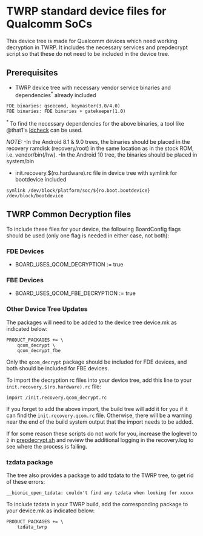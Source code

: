 # TWRP standard device files for Qualcomm SoCs

This device tree is made for Qualcomm devices which need working decryption in TWRP. It includes the necessary services and prepdecrypt script so that these do not need to be included in the device tree.

## Prerequisites
- TWRP device tree with necessary vendor service binaries and dependencies<sup>*</sup> already included
```
FDE binaries: qseecomd, keymaster(3.0/4.0)
FBE binaries: FDE binaries + gatekeeper(1.0)
```
   <sup>*</sup> To find the necessary dependencies for the above binaries, a tool like @that1's [ldcheck](https://github.com/that1/ldcheck) can be used.

_NOTE:_ -In the Android 8.1 & 9.0 trees, the binaries should be placed in the recovery ramdisk (recovery/root) in the same location as in the stock ROM, i.e. vendor/bin(/hw).
        -In the Android 10 tree, the binaries should be placed in system/bin
- init.recovery.$(ro.hardware).rc file in device tree with symlink for bootdevice included
```
symlink /dev/block/platform/soc/${ro.boot.bootdevice} /dev/block/bootdevice
```

## TWRP Common Decryption files
To include these files for your device, the following BoardConfig flags should be used (only one flag is needed in either case, not both):
### FDE Devices
- BOARD_USES_QCOM_DECRYPTION := true
### FBE Devices
- BOARD_USES_QCOM_FBE_DECRYPTION := true
### Other Device Tree Updates
The packages will need to be added to the device tree device.mk as indicated below:
```
PRODUCT_PACKAGES += \
    qcom_decrypt \
    qcom_decrypt_fbe
```
Only the `qcom_decrypt` package should be included for FDE devices, and both should be included for FBE devices.

To import the decryption rc files into your device tree, add this line to your `init.recovery.$(ro.hardware).rc` file:
```
import /init.recovery.qcom_decrypt.rc
```

If you forget to add the above import, the build tree will add it for you if it can find the `init.recovery.qcom.rc` file. Otherwise, there will be a warning near the end of the build system output that the import needs to be added.

If for some reason these scripts do not work for you, increase the loglevel to `2` in [prepdecrypt.sh](https://github.com/TeamWin/android_device_qcom_twrp-common/blob/android-9.0/crypto/sbin/prepdecrypt.sh#L22) and review the additional logging in the recovery.log to see where the process is failing.

### tzdata package
The tree also provides a package to add tzdata to the TWRP tree, to get rid of these errors:
```
__bionic_open_tzdata: couldn't find any tzdata when looking for xxxxx
```

To include tzdata in your TWRP build, add the corresponding package to your device.mk as indicated below:
```
PRODUCT_PACKAGES += \
    tzdata_twrp
```
